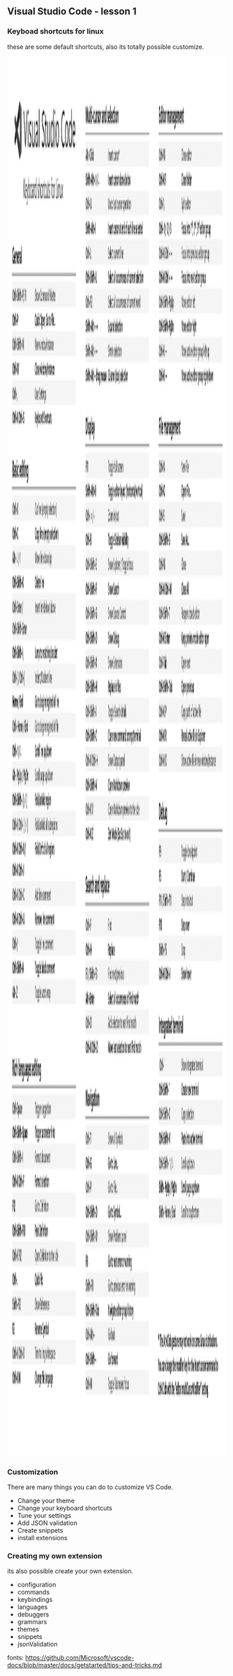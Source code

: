 ## Visual Studio Code - lesson 1

### Keyboad shortcuts for linux

these are some default shortcuts, also its totally possible customize.

<img src="./media/keyboard-shortcuts-linux-page-0.gif" alt="some text"  width="4200" height="3200">

### Customization

There are many things you can do to customize VS Code.

- Change your theme
- Change your keyboard shortcuts
- Tune your settings
- Add JSON validation
- Create snippets
- install extensions

### Creating my own extension

its also possible create your own extension.

- configuration
- commands
- keybindings
- languages
- debuggers
- grammars
- themes
- snippets
- jsonValidation

fonts: https://github.com/Microsoft/vscode-docs/blob/master/docs/getstarted/tips-and-tricks.md